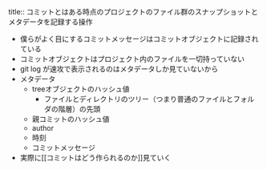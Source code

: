 title:: コミットとはある時点のプロジェクトのファイル群のスナップショットとメタデータを記録する操作

- 僕らがよく目にするコミットメッセージはコミットオブジェクトに記録されている
- コミットオブジェクトはプロジェクト内のファイルを一切持っていない
- git log が速攻で表示されるのはメタデータしか見ていないから
- メタデータ
	- treeオブジェクトのハッシュ値
		- ファイルとディレクトリのツリー（つまり普通のファイルとフォルダの階層）の先頭
	- 親コミットのハッシュ値
	- author
	- 時刻
	- コミットメッセージ
- 実際に[[コミットはどう作られるのか]]見ていく